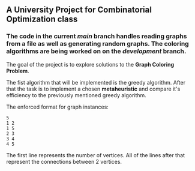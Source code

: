 ## A University Project for Combinatorial Optimization class
### The code in the current _main_ branch handles reading graphs from a file as well as generating random graphs. The coloring algorithms are being worked on on the _development_ branch.
The goal of the project is to explore solutions to the **Graph Coloring Problem**.

The fist algorithm that will be implemented is the greedy algorithm. After that the task is to implement a chosen **metaheuristic** and compare it's efficiency to the previously mentioned greedy algorithm.

The enforced format for graph instances:
```
5
1 2
1 5
2 3
3 4
4 5
```
The first line represents the number of vertices. All of the lines after that represent the connections between 2 vertices.
